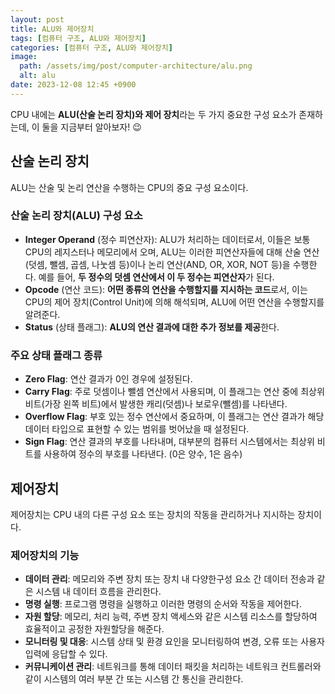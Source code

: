 ```yaml
---
layout: post
title: ALU와 제어장치
tags: [컴퓨터 구조, ALU와 제어장치]
categories: [컴퓨터 구조, ALU와 제어장치]
image:
  path: /assets/img/post/computer-architecture/alu.png
  alt: alu
date: 2023-12-08 12:45 +0900
---
```


CPU 내에는 **ALU(산술 논리 장치)와 제어 장치**라는 두 가지 중요한 구성 요소가 존재하는데, 이 둘을 지금부터 알아보자! 😉

## 산술 논리 장치

ALU는 산술 및 논리 연산을 수행하는 CPU의 중요 구성 요소이다.

### 산술 논리 장치(ALU) 구성 요소

- **Integer Operand** (정수 피연산자): ALU가 처리하는 데이터로서, 이들은 보통 CPU의 레지스터나 메모리에서 오며, ALU는 이러한 피연산자들에 대해 산술 연산(덧셈, 뺄셈, 곱셈, 나눗셈 등)이나 논리 연산(AND, OR, XOR, NOT 등)을 수행한다. 예를 들어, **두 정수의 덧셈 연산에서 이 두 정수는 피연산자**가 된다.
- **Opcode** (연산 코드): **어떤 종류의 연산을 수행할지를 지시하는 코드**로서, 이는 CPU의 제어 장치(Control Unit)에 의해 해석되며, ALU에 어떤 연산을 수행할지를 알려준다.
- **Status** (상태 플래그): **ALU의 연산 결과에 대한 추가 정보를 제공**한다.

### 주요 상태 플래그 종류

- **Zero Flag**: 연산 결과가 0인 경우에 설정된다.
- **Carry Flag**: 주로 덧셈이나 뺄셈 연산에서 사용되며, 이 플래그는 연산 중에 최상위 비트(가장 왼쪽 비트)에서 발생한 캐리(덧셈)나 보로우(뺄셈)를 나타낸다.
- **Overflow Flag**: 부호 있는 정수 연산에서 중요하며, 이 플래그는 연산 결과가 해당 데이터 타입으로 표현할 수 있는 범위를 벗어났을 때 설정된다.
- **Sign Flag**: 연산 결과의 부호를 나타내며, 대부분의 컴퓨터 시스템에서는 최상위 비트를 사용하여 정수의 부호를 나타낸다. (0은 양수, 1은 음수)

## 제어장치

제어장치는 CPU 내의 다른 구성 요소 또는 장치의 작동을 관리하거나 지시하는 장치이다.

### 제어장치의 기능

- **데이터 관리**: 메모리와 주변 장치 또는 장치 내 다양한 ​​구성 요소 간 데이터 전송과 같은 시스템 내 데이터 흐름을 관리한다.
- **명령 실행**: 프로그램 명령을 실행하고 이러한 명령의 순서와 작동을 제어한다.
- **자원 할당**: 메모리, 처리 능력, 주변 장치 액세스와 같은 시스템 리소스를 할당하여 효율적이고 공정한 자원할당을 해준다.
- **모니터링 및 대응**: 시스템 상태 및 환경 요인을 모니터링하여 변경, 오류 또는 사용자 입력에 응답할 수 있다.
- **커뮤니케이션 관리**: 네트워크를 통해 데이터 패킷을 처리하는 네트워크 컨트롤러와 같이 시스템의 여러 부분 간 또는 시스템 간 통신을 관리한다.

